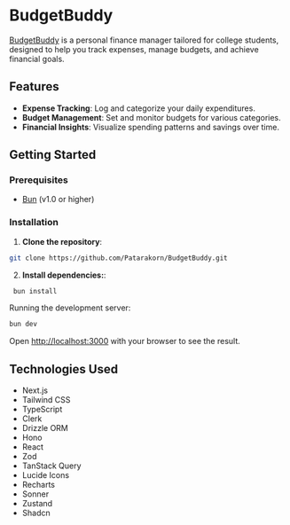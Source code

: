 # BudgetBuddy

[BudgetBuddy](https://budget-buddy-chi-one.vercel.app/) is a personal finance manager tailored for college students, designed to help you track expenses, manage budgets, and achieve financial goals.

## Features

- **Expense Tracking**: Log and categorize your daily expenditures.
- **Budget Management**: Set and monitor budgets for various categories.
- **Financial Insights**: Visualize spending patterns and savings over time.

## Getting Started

### Prerequisites

- [Bun](https://bun.sh/) (v1.0 or higher)

### Installation

1. **Clone the repository**:

```bash
git clone https://github.com/Patarakorn/BudgetBuddy.git
```

2. **Install dependencies:**:

  ```bash
   bun install
   ```

Running the development server:

```bash
bun dev
```

Open [http://localhost:3000](http://localhost:3000) with your browser to see the result.

## Technologies Used
- Next.js
- Tailwind CSS
- TypeScript
- Clerk
- Drizzle ORM
- Hono
- React
- Zod
- TanStack Query
- Lucide Icons
- Recharts
- Sonner
- Zustand
- Shadcn
